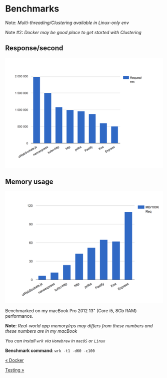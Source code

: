 # Benchmarks

Note: _Multi-threading/Clustering available in Linux-only env_

Note #2: _Docker may be good place to get started with Clustering_

## Response/second

![Benchmarks](/.github/images/benchmark.png)

## Memory usage

![Memory Usage](/.github/images/memory.png)

Benchmarked on my macBook Pro 2012 13" (Core i5, 8Gb RAM) performance.

**Note**: _Real-world app memory/rps may differs from these numbers and these numbers are in my macBook_

_You can install `wrk` via `Homebrew` in `macOS` or `Linux`_

**Benchmark command**: `wrk -t1 -d60 -c100`

[&laquo; Docker](./docker.md)

[Testing &raquo;](./testing.md)
